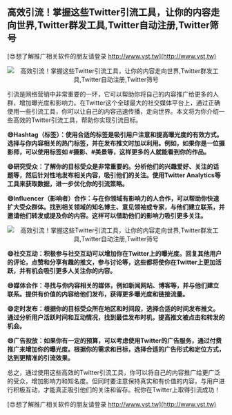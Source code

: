 ## **高效引流！掌握这些Twitter引流工具，让你的内容走向世界,Twitter群发工具,Twitter自动注册,Twitter筛号**

[😍想了解推广相关软件的朋友请登录 http://www.vst.tw](http://www.vst.tw)

 <center><img src="https://vst.tw/MP4/tuiguang/png/5.png" alt="高效引流！掌握这些Twitter引流工具，让你的内容走向世界,Twitter群发工具,Twitter自动注册,Twitter筛号"></center>

引流是网络营销中非常重要的一环，它可以帮助你将自己的内容推广给更多的人群，增加曝光度和影响力。在Twitter这个全球最大的社交媒体平台上，通过正确使用一些引流工具，你可以让自己的内容迅速传播，走向世界。本文将为你介绍一些高效的Twitter引流工具，帮助你实现引流目标。

**😄Hashtag（标签）：使用合适的标签是吸引用户注意和提高曝光度的有效方式。选择与你内容相关的热门标签，并在发布推文时加以利用。例如，如果你是一位摄影师，可以使用标签如 #摄影、#美景等，这样更多的人就能看到你的作品。**

**😄研究受众：了解你的目标受众是非常重要的。分析他们的兴趣爱好、关注的话题等，然后针对性地发布相关内容，吸引他们的关注。使用Twitter Analytics等工具来获取数据，进一步优化你的引流策略。**

**😄Influencer（影响者）合作：与在你领域有影响力的人合作，可以帮助你快速扩大受众群体。找到相关领域的知名博主、意见领袖或专家，与他们建立联系，并邀请他们转发或提及你的内容。这样可以借助他们的影响力吸引更多关注。**

 <center><img src="https://vst.tw/MP4/tuiguang/png/4.png" alt="高效引流！掌握这些Twitter引流工具，让你的内容走向世界,Twitter群发工具,Twitter自动注册,Twitter筛号"></center>

**😄社交互动：积极参与社交互动可以增加你在Twitter上的曝光度。回复其他用户的评论，点赞和分享有趣的推文，参与讨论等，这些都将使你在Twitter上更加活跃，并有机会吸引更多人关注你的内容。**

**😄媒体合作：寻找与你内容相关的媒体，例如新闻网站、博客等，并与他们建立联系。提供有价值的内容给他们发布，获得更多曝光度和链接流量。**

**😄定时发布：根据你的目标受众所在地区和时间段，选择合适的时间发布推文。通过分析用户活跃时间和互动情况，找到最佳发布时机，提高推文被点击和转发的机会。**

**😄广告投放：如果你有一定的预算，可以考虑使用Twitter的广告服务，通过付费推广来增加你的曝光度。根据你的需求和目标，选择合适的广告形式和定位方式，达到更精准的引流效果。**

总之，通过使用这些高效的Twitter引流工具，你可以将自己的内容推广给更广泛的受众，增加影响力和知名度。但同时要注意保持真实和有价值的内容，与用户进行积极互动，才能真正吸引他们的关注和留存。祝你在Twitter上取得引流成功！

[😍想了解推广相关软件的朋友请登录 http://www.vst.tw](http://www.vst.tw)



